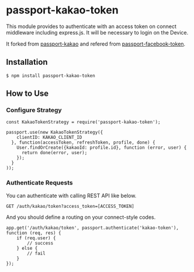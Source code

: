 # passport-kakao-token

This module provides to authenticate with an access token on connect middleware including express.js. It will be necessary to login on the Device.

It forked from [passport-kakao](https://github.com/rotoshine/passport-kakao) and refered from [passport-facebook-token](https://github.com/drudge/passport-facebook-token).

## Installation

```
$ npm install passport-kakao-token
```

## How to Use

### Configure Strategy

```
const KakaoTokenStrategy = require('passport-kakao-token');
 
passport.use(new KakaoTokenStrategy({
    clientID: KAKAO_CLIENT_ID
  }, function(accessToken, refreshToken, profile, done) {
    User.findOrCreate({kakaoId: profile.id}, function (error, user) {
      return done(error, user);
    });
  }
));
```

### Authenticate Requests

You can authenticate with calling REST API like below.
```
GET /auth/kakao/token?access_token=[ACCESS_TOKEN]
```

And you should define a routing on your connect-style codes.
```
app.get('/auth/kakao/token', passport.authenticate('kakao-token'), function (req, res) {
    if (req.user) {
        // success
    } else {
        // fail
    }
});
```